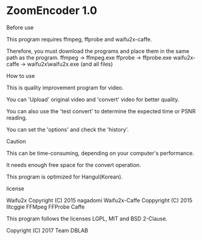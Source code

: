 # ZoomEncoder 1.0

Before use

This program requires ffmpeg, ffprobe and waifu2x-caffe.

Therefore, you must download the programs and place them in the same path as the program.
ffmpeg -> ffmpeg.exe
ffprobe -> ffprobe.exe
waifu2x-caffe -> waifu2x\waifu2x.exe (and all files)


How to use


This is quality improvement program for video.

You can 'Upload' original video and 'convert' video for better quality.

You can also use the 'test convert' to determine the expected time or PSNR reading.

You can set the 'options' and check the 'history'.



Caution


This can be time-consuming, depending on your computer's performance.

It needs enough free space for the convert operation.

This program is optimized for Hangul(Korean).



license


Waifu2x Copyright (C) 2015 nagadomi
Waifu2x-Caffe Coppyright (C) 2015 lltcggie
FFMpeg
FFProbe
Caffe

This program follows the licenses LGPL, MIT and BSD 2-Clause.



Copyright (C) 2017 Team DBLAB

